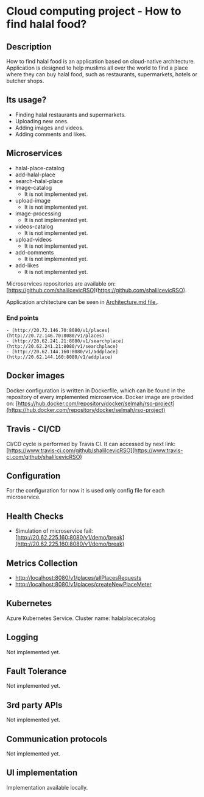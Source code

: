 # Cloud computing project - How to find halal food?
## Description
How to find halal food is an application based on cloud-native architecture. Application is designed to help muslims all over the world to find a place where they can buy halal food, such as restaurants, supermarkets, hotels or butcher shops.

## Its usage?
  - Finding halal restaurants and supermarkets.
  - Uploading new ones.
  - Adding images and videos.
  - Adding comments and likes.

## Microservices
  - halal-place-catalog
  - add-halal-place
  - search-halal-place
  - image-catalog
    - It is not implemented yet.
  - upload-image
    - It is not implemented yet.
  - image-processing
    - It is not implemented yet.
  - videos-catalog
    - It is not implemented yet.
  - upload-videos
    - It is not implemented yet.
  - add-comments
    - It is not implemented yet.
  - add-likes
    - It is not implemented yet.
    
  
  
  Microservices repositories are available on: [https://github.com/shalilcevicRSO](https://github.com/shalilcevicRSO).
  
  Application architecture can be seen in [Architecture.md file.](https://github.com/shalilcevicRSO/documentation/blob/main/Architecture.md).
  
  ### End points
    - [http://20.72.146.70:8080/v1/places](http://20.72.146.70:8080/v1/places)
    - [http://20.62.241.21:8080/v1/searchplace](http://20.62.241.21:8080/v1/searchplace)
    - [http://20.62.144.160:8080/v1/addplace](http://20.62.144.160:8080/v1/addplace)
  
  

## Docker images
Docker configuration is written in Dockerfile, which can be found in the repository of every implemented microservice.
Docker image are provided on: [https://hub.docker.com/repository/docker/selmah/rso-project](https://hub.docker.com/repository/docker/selmah/rso-project)


## Travis - CI/CD

CI/CD cycle is performed by Travis CI. It can accessed by next link: [https://www.travis-ci.com/github/shalilcevicRSO](https://www.travis-ci.com/github/shalilcevicRSO)

## Configuration

For the configuration for now it is used only config file for each microservice.

## Health Checks
- Simulation of microservice fail: [http://20.62.225.160:8080/v1/demo/break](http://20.62.225.160:8080/v1/demo/break)



## Metrics Collection
  - [http://localhost:8080/v1/places/allPlacesRequests](http://localhost:8080/v1/places/allPlacesRequests)
  - [http://localhost:8080/v1/places/createNewPlaceMeter](http://localhost:8080/v1/places/createNewPlaceMeter)

## Kubernetes
  Azure Kubernetes Service.
  Cluster name: halalplacecatalog

## Logging

Not implemented yet.

## Fault Tolerance

Not implemented yet.

## 3rd party APIs

Not implemented yet.

## Communication protocols

Not implemented yet.

## UI implementation

Implementation available locally.

